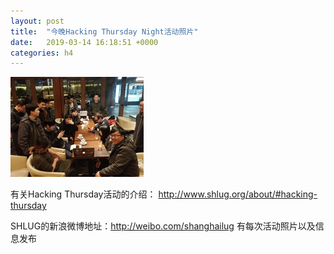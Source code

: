 ```yaml
---
layout: post
title:  "今晚Hacking Thursday Night活动照片"
date:   2019-03-14 16:18:51 +0000
categories: h4
---
```


[<img src='https://raw.githubusercontent.com/shanghailug/res2019q1/master/j314.h4/IMG_20190314_202231.240x160.jpg'>](https://raw.githubusercontent.com/shanghailug/res2019q1/master/j314.h4/IMG_20190314_202231.jpg)

有关Hacking Thursday活动的介绍：
http://www.shlug.org/about/#hacking-thursday

SHLUG的新浪微博地址：http://weibo.com/shanghailug 有每次活动照片以及信息发布


